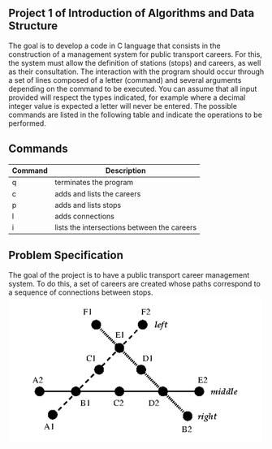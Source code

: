 ## Project 1 of Introduction of Algorithms and Data Structure

The goal is to develop a code in C language that consists in the construction of a management 
system for public transport careers. For this, the system must allow the definition of stations (stops) and 
careers, as well as their consultation. 
 The interaction with the program should occur through a set of lines composed of a letter 
(command) and several arguments depending on the command to be executed. You can assume that all 
input provided will respect the types indicated, for example where a decimal integer value is expected a 
letter will never be entered. The possible commands are listed in the following table and indicate the 
operations to be performed. 

## Commands

| Command | Description |
|---------|-------------|
| q       | terminates the program |
| c       | adds and lists the careers |
| p       | adds and lists stops |
| l       | adds connections |
| i       | lists the intersections between the careers |

## Problem Specification

The goal of the project is to have a public transport career management system. To do this, a set 
of careers are created whose paths correspond to a sequence of connections between stops.<br>
![Example](TransportManagementSystem/img.png)


